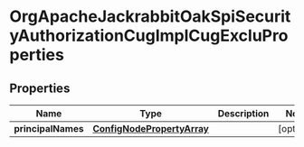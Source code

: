 
# OrgApacheJackrabbitOakSpiSecurityAuthorizationCugImplCugExcluProperties

## Properties
Name | Type | Description | Notes
------------ | ------------- | ------------- | -------------
**principalNames** | [**ConfigNodePropertyArray**](ConfigNodePropertyArray.md) |  |  [optional]



